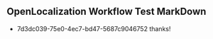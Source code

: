 ## OpenLocalization Workflow Test MarkDown
* 7d3dc039-75e0-4ec7-bd47-5687c9046752 thanks!

<!--HONumber=Sep16_HO1-->


